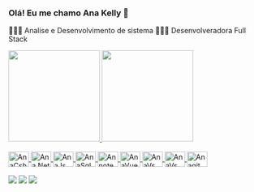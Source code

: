 ### Olá! Eu me chamo Ana Kelly 👋


👩🏾‍🎓 Analise e Desenvolvimento de sistema
👩🏾‍💻 Desenvolveradora Full Stack 

 <div>
  <a href="https://github.com/anaferreiira">
  <img height="180em" src="https://github-readme-stats.vercel.app/api?username=anaferreiira&show_icons=true&theme=dracula&include_all_commits=true&count_private=true"/>
  <img height="180em" src="https://github-readme-stats.vercel.app/api/top-langs/?username=anaferreiira&layout=compact&langs_count=16&theme=dark"/>
</div>
<div style="display: inline_block"><br>
   <img align="center" alt="AnaCsharp" height="30" width="40" src="https://cdn.jsdelivr.net/gh/devicons/devicon/icons/csharp/csharp-plain.svg">
   <img align="center" alt="Ana.Net" height="30" width="40" src="https://cdn.jsdelivr.net/gh/devicons/devicon/icons/dotnetcore/dotnetcore-original.svg">
   <img align="center" alt="AnaJs" height="30" width="40"src="https://cdn.jsdelivr.net/gh/devicons/devicon/icons/javascript/javascript-plain.svg" >
   <img align="center" alt="AnaSql" height="30" width="40"src="https://cdn.jsdelivr.net/gh/devicons/devicon/icons/mysql/mysql-original.svg" >
   <img align="center" alt="Annote" height="30" width="40"src="https://cdn.jsdelivr.net/gh/devicons/devicon/icons/nodejs/nodejs-original.svg" >
   <img align="center" alt="AnaVue" height="30" width="40" src="https://cdn.jsdelivr.net/gh/devicons/devicon/icons/vuejs/vuejs-original.svg">
   <img align="center" alt="AnaVs" height="30" width="40"src="https://cdn.jsdelivr.net/gh/devicons/devicon/icons/vscode/vscode-plain.svg">
   <img align="center" alt="AnaVs" height="30" width="40"src="https://cdn.jsdelivr.net/gh/devicons/devicon/icons/vuetify/vuetify-plain.svg">
   <img align="center" alt="Anagit" height="30" width="40"src="https://cdn.jsdelivr.net/gh/devicons/devicon/icons/github/github-original.svg" >
</div>
<br>
 
<div> 
  <a href="https://instagram.com/naferreira00" target="_blank"><img src="https://img.shields.io/badge/-Instagram-%23E4405F?style=for-the-badge&logo=instagram&logoColor=white" target="_blank"></a>
  <a href = "https://mail.google.com/mail/u/0/?tab=rm&ogbl#inbox)"><img src="https://img.shields.io/badge/-Gmail-%23333?style=for-the-badge&logo=gmail&logoColor=white" target="_blank"></a>
  <a href="https://www.linkedin.com/in/ana-kelly-505680209" target="_blank"><img src="https://img.shields.io/badge/-LinkedIn-%230077B5?style=for-the-badge&logo=linkedin&logoColor=white" target="_blank"></a> 
 
 
 
</div>

